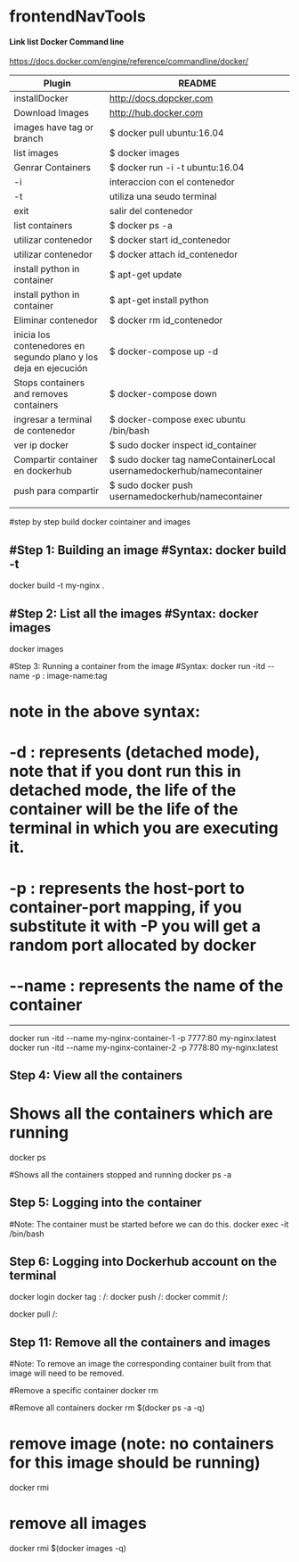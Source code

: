 # frontendNavTools

#### Link list Docker Command line
https://docs.docker.com/engine/reference/commandline/docker/

| Plugin                                  | README                                                                    |
| ----------------------------------------------------------------- | ------------------------------------------------------------------------- |
| installDocker                                                     | http://docs.dopcker.com                                                   |
| Download Images                                                   | http://hub.docker.com                                                     |
| images have tag or branch                                         | $ docker pull ubuntu:16.04                                                |
| list images                                                       | $ docker images                                                           |
| Genrar Containers                                                 | $ docker run -i -t ubuntu:16.04                                           |
| -i                                                                | interaccion con el contenedor                                             |
| -t                                                                | utiliza una seudo terminal                                                |
| exit                                                              | salir del contenedor                                                      |
| list containers                                                   | $ docker ps -a                                                            |
| utilizar contenedor                                               | $ docker start id_contenedor                                              |
| utilizar contenedor                                               | $ docker attach id_contenedor                                             |
| install python in container                                       | $ apt-get update                                                          |
| install python in container                                       | $ apt-get install python                                                  |
| Eliminar contenedor                                               | $ docker rm id_contenedor                                                 |
| inicia los contenedores en segundo plano y los deja en ejecución  | $ docker-compose up -d                                                    |
| Stops containers and removes containers                           | $ docker-compose down                                                     |
| ingresar a terminal de  contenedor                                | $ docker-compose exec ubuntu /bin/bash                                    |
| ver ip docker                                                     | $ sudo docker inspect id_container                                        |
|Compartir container en dockerhub                                   | $ sudo docker tag nameContainerLocal usernamedockerhub/namecontainer
|push para compartir                                                | $ sudo docker push usernamedockerhub/namecontainer
                                                                    | 

#step by step build docker cointainer and images

#Step 1: Building an image
#Syntax: docker build -t <image-name> <location of dockerfile>
-------------------------------------------------------------------
docker build -t my-nginx .

#Step 2: List all the images
#Syntax: docker images
-------------------------------------------------------------------
docker images

#Step 3: Running a container from the image
#Syntax: docker run -itd --name <container-name> -p <host-port>:<port in container> image-name:tag
# note in the above syntax:
# -d : represents (detached mode), note that if you dont run this in detached mode, the life of the container will be the life of the terminal in which you are executing it.
# -p : represents the host-port to container-port mapping, if you substitute it with -P you will get a random port allocated by docker
# --name : represents the name of the container 
-------------------------------------------------------------------
docker run -itd --name my-nginx-container-1 -p 7777:80 my-nginx:latest
docker run -itd --name my-nginx-container-2 -p 7778:80 my-nginx:latest

Step 4: View all the containers
-------------------------------------------------------------------
# Shows all the containers which are running
docker ps 

#Shows all the containers stopped and running
docker ps -a

Step 5: Logging into the container
-------------------------------------------------------------------
#Note: The container must be started before we can do this.
docker exec -it <container-id> /bin/bash

Step 6: Logging into Dockerhub account on the terminal
-------------------------------------------------------------------
docker login 
docker tag <currentimage>:<tag> <repository-name>/<image-name>:<tag>
docker push <repository-name>/<image-name>:<tag>
docker commit <container-id> <repository-name>/<image-name>:<tag>

docker pull <repository-name>/<image-name>:<tag>




Step 11: Remove all the containers and images
-------------------------------------------------------------------
#Note: To remove an image the corresponding container built from that image will need to be removed.

#Remove a specific container
docker rm <container-id>

#Remove all containers
docker rm $(docker ps -a -q)

# remove image (note: no containers for this image should be running)
docker rmi <image-id>

# remove all images
docker rmi $(docker images -q)
